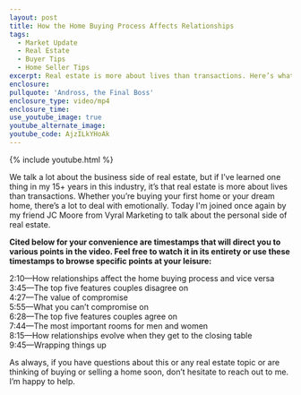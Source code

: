 ```yaml
---
layout: post
title: How the Home Buying Process Affects Relationships
tags:
  - Market Update
  - Real Estate
  - Buyer Tips
  - Home Seller Tips
excerpt: Real estate is more about lives than transactions. Here’s what I mean.
enclosure:
pullquote: 'Andross, the Final Boss'
enclosure_type: video/mp4
enclosure_time:
use_youtube_image: true
youtube_alternate_image:
youtube_code: AjzILkYHoAk
---
```


{% include youtube.html %}

We talk a lot about the business side of real estate, but if I’ve learned one thing in my 15+ years in this industry, it’s that real estate is more about lives than transactions. Whether you’re buying your first home or your dream home, there’s a lot to deal with emotionally. Today I'm joined once again by my friend JC Moore from Vyral Marketing to talk about the personal side of real estate.

**Cited below for your convenience are timestamps that will direct you to various points in the video. Feel free to watch it in its entirety or use these timestamps to browse specific points at your leisure:&nbsp;**

2:10—How relationships affect the home buying process and vice versa&nbsp;<br>3:45—The top five features couples disagree on&nbsp;<br>4:27—The value of compromise<br>5:55—What you can’t compromise on&nbsp;<br>6:28—The top five features couples agree on<br>7:44—The most important rooms for men and women&nbsp;<br>8:15—How relationships evolve when they get to the closing table<br>9:45—Wrapping things up &nbsp;

As always, if you have questions about this or any real estate topic or are thinking of buying or selling a home soon, don’t hesitate to reach out to me. I’m happy to help.